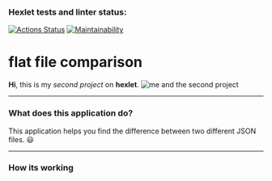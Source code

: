 ### Hexlet tests and linter status:
[![Actions Status](https://github.com/tramacore/java-project-71/actions/workflows/hexlet-check.yml/badge.svg)](https://github.com/tramacore/java-project-71/actions)
[![Maintainability](https://api.codeclimate.com/v1/badges/049c0ce9104310d33f94/maintainability)](https://codeclimate.com/github/tramacore/java-project-71/maintainability)
# flat file comparison
**Hi**, this is my *second project* on **hexlet**.
![me and the second project](https://imgur.com/sTPgP3v)
__________________________________________________
### What does this application do?
This application helps you find the difference between two different JSON files. :smiley:
__________________________________________________
### How its working
